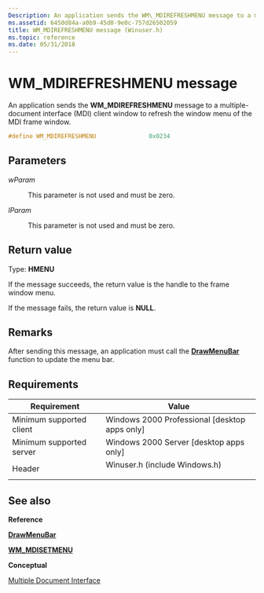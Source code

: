 ```yaml
---
Description: An application sends the WM\_MDIREFRESHMENU message to a multiple-document interface (MDI) client window to refresh the window menu of the MDI frame window.
ms.assetid: 6450d84a-a0b9-45d0-9e0c-757d26502059
title: WM_MDIREFRESHMENU message (Winuser.h)
ms.topic: reference
ms.date: 05/31/2018
---
```


# WM\_MDIREFRESHMENU message

An application sends the **WM\_MDIREFRESHMENU** message to a multiple-document interface (MDI) client window to refresh the window menu of the MDI frame window.


```C++
#define WM_MDIREFRESHMENU               0x0234
```



## Parameters

<dl> <dt>

*wParam* 
</dt> <dd>

This parameter is not used and must be zero.

</dd> <dt>

*lParam* 
</dt> <dd>

This parameter is not used and must be zero.

</dd> </dl>

## Return value

Type: **HMENU**

If the message succeeds, the return value is the handle to the frame window menu.

If the message fails, the return value is **NULL**.

## Remarks

After sending this message, an application must call the [**DrawMenuBar**](/windows/win32/api/winuser/nf-winuser-drawmenubar) function to update the menu bar.

## Requirements



| Requirement | Value |
|-------------------------------------|----------------------------------------------------------------------------------------------------------|
| Minimum supported client<br/> | Windows 2000 Professional \[desktop apps only\]<br/>                                               |
| Minimum supported server<br/> | Windows 2000 Server \[desktop apps only\]<br/>                                                     |
| Header<br/>                   | <dl> <dt>Winuser.h (include Windows.h)</dt> </dl> |



## See also

<dl> <dt>

**Reference**
</dt> <dt>

[**DrawMenuBar**](/windows/win32/api/winuser/nf-winuser-drawmenubar)
</dt> <dt>

[**WM\_MDISETMENU**](wm-mdisetmenu.md)
</dt> <dt>

**Conceptual**
</dt> <dt>

[Multiple Document Interface](multiple-document-interface.md)
</dt> </dl>

 

 
